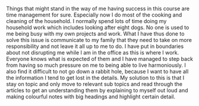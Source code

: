 Things that might stand in the way of me having success in this course are time management for sure. Especially now I do most of the cooking and cleaning of the household. I normally spend lots of time doing my household work which includes looking after eight dogs. No one is used to me being busy with my own projects and work. What I have thus done to solve this issue is communicate to my family that they need to take on more responsibility and not leave it all up to me to do. I have put in boundaries about not disrupting me while I am in the office as this is where I work. Everyone knows what is expected of them and I have managed to step back from having so much pressure on me to being able to live harmoniously. I also find it difficult to not go down a rabbit hole, because I want to have all the information I tend to get lost in the details. My solution to this is that I stay on topic and only move to relevant sub topics and read through the articles to get an understanding them by explaining to myself out loud and making colourful notes with big headings and highlight certain detail.  